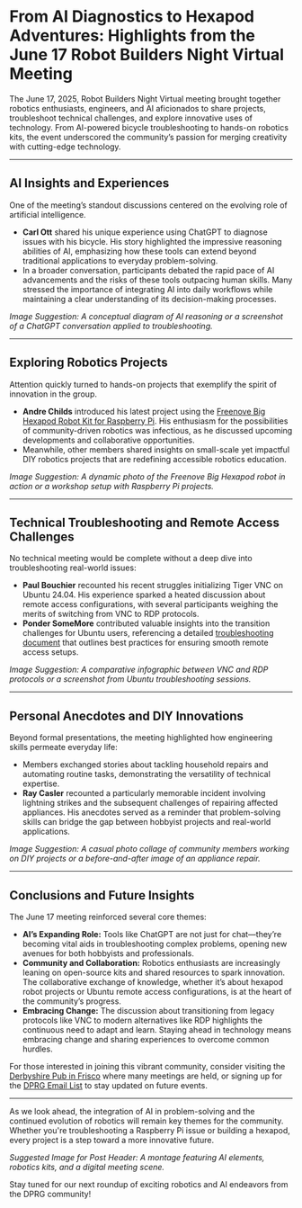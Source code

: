 # From AI Diagnostics to Hexapod Adventures: Highlights from the June 17 Robot Builders Night Virtual Meeting

The June 17, 2025, Robot Builders Night Virtual meeting brought together robotics enthusiasts, engineers, and AI aficionados to share projects, troubleshoot technical challenges, and explore innovative uses of technology. From AI-powered bicycle troubleshooting to hands-on robotics kits, the event underscored the community’s passion for merging creativity with cutting-edge technology.

---

## AI Insights and Experiences

One of the meeting’s standout discussions centered on the evolving role of artificial intelligence.  
- **Carl Ott** shared his unique experience using ChatGPT to diagnose issues with his bicycle. His story highlighted the impressive reasoning abilities of AI, emphasizing how these tools can extend beyond traditional applications to everyday problem-solving.  
- In a broader conversation, participants debated the rapid pace of AI advancements and the risks of these tools outpacing human skills. Many stressed the importance of integrating AI into daily workflows while maintaining a clear understanding of its decision-making processes.

*Image Suggestion: A conceptual diagram of AI reasoning or a screenshot of a ChatGPT conversation applied to troubleshooting.*

---

## Exploring Robotics Projects

Attention quickly turned to hands-on projects that exemplify the spirit of innovation in the group.  
- **Andre Childs** introduced his latest project using the [Freenove Big Hexapod Robot Kit for Raspberry Pi](https://www.amazon.com/Freenove-Big-Hexapod-Robot-Kit-Raspberry-Pi-Balancing-Recognition-Ultrasonic/dp/B08M5DXS2P). His enthusiasm for the possibilities of community-driven robotics was infectious, as he discussed upcoming developments and collaborative opportunities.  
- Meanwhile, other members shared insights on small-scale yet impactful DIY robotics projects that are redefining accessible robotics education.

*Image Suggestion: A dynamic photo of the Freenove Big Hexapod robot in action or a workshop setup with Raspberry Pi projects.*

---

## Technical Troubleshooting and Remote Access Challenges

No technical meeting would be complete without a deep dive into troubleshooting real-world issues:
- **Paul Bouchier** recounted his recent struggles initializing Tiger VNC on Ubuntu 24.04. His experience sparked a heated discussion about remote access configurations, with several participants weighing the merits of switching from VNC to RDP protocols.  
- **Ponder SomeMore** contributed valuable insights into the transition challenges for Ubuntu users, referencing a detailed [troubleshooting document](https://docs.google.com/document/d/1HVpsJeZaxieE3vYnFci4M-lzRZtPMJFnFv6O5ONiXH4/edit) that outlines best practices for ensuring smooth remote access setups.

*Image Suggestion: A comparative infographic between VNC and RDP protocols or a screenshot from Ubuntu troubleshooting sessions.*

---

## Personal Anecdotes and DIY Innovations

Beyond formal presentations, the meeting highlighted how engineering skills permeate everyday life:
- Members exchanged stories about tackling household repairs and automating routine tasks, demonstrating the versatility of technical expertise.  
- **Ray Casler** recounted a particularly memorable incident involving lightning strikes and the subsequent challenges of repairing affected appliances. His anecdotes served as a reminder that problem-solving skills can bridge the gap between hobbyist projects and real-world applications.

*Image Suggestion: A casual photo collage of community members working on DIY projects or a before-and-after image of an appliance repair.*

---

## Conclusions and Future Insights

The June 17 meeting reinforced several core themes:
- **AI’s Expanding Role:** Tools like ChatGPT are not just for chat—they’re becoming vital aids in troubleshooting complex problems, opening new avenues for both hobbyists and professionals.
- **Community and Collaboration:** Robotics enthusiasts are increasingly leaning on open-source kits and shared resources to spark innovation. The collaborative exchange of knowledge, whether it’s about hexapod robot projects or Ubuntu remote access configurations, is at the heart of the community’s progress.
- **Embracing Change:** The discussion about transitioning from legacy protocols like VNC to modern alternatives like RDP highlights the continuous need to adapt and learn. Staying ahead in technology means embracing change and sharing experiences to overcome common hurdles.

For those interested in joining this vibrant community, consider visiting the [Derbyshire Pub in Frisco](https://derbyshirefrisco.com/) where many meetings are held, or signing up for the [DPRG Email List](https://www.dprg.org/mail-list/) to stay updated on future events.

---

As we look ahead, the integration of AI in problem-solving and the continued evolution of robotics will remain key themes for the community. Whether you're troubleshooting a Raspberry Pi issue or building a hexapod, every project is a step toward a more innovative future.

*Suggested Image for Post Header: A montage featuring AI elements, robotics kits, and a digital meeting scene.*

Stay tuned for our next roundup of exciting robotics and AI endeavors from the DPRG community!